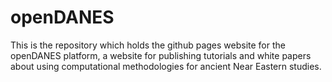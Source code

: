 # openDANES

This is the repository which holds the github pages website for the openDANES platform, a website for publishing tutorials and white papers about using computational methodologies for ancient Near Eastern studies.
